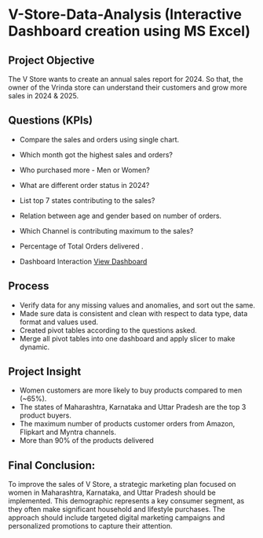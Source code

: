 # V-Store-Data-Analysis (Interactive Dashboard creation using MS Excel)
## Project Objective
The V Store wants to create an annual sales report for 2024. So that, the owner of the Vrinda store can understand their customers and grow more sales in 2024 & 2025.
## Questions (KPIs)
-	Compare the sales and orders using single chart.
-	Which month got the highest sales and orders?
-	Who purchased more - Men or Women?
-	What are different order status in 2024?
-	List top 7 states contributing to the sales?
-	Relation between age and gender based on number of orders.
-	Which Channel is contributing maximum to the sales?
-	Percentage of Total Orders delivered .

-	Dashboard Interaction <a href="https://github.com/Aniket-xen/Data-Analysis-Dashboard/blob/main/Screenshot%20DashBoard.png">View Dashboard </a>
## Process
-	Verify data for any missing values and anomalies, and sort out the same.
-	Made sure data is consistent and clean with respect to data type, data format and values used.
-	Created pivot tables according to the questions asked.
-	Merge all pivot tables into one dashboard and apply slicer to make dynamic.
## Project Insight
-	Women customers are more likely to buy products compared to men (~65%).
-	The states of Maharashtra, Karnataka and Uttar Pradesh are the top 3 product buyers.
-	The maximum number of products customer orders from Amazon, Flipkart and Myntra channels.
-	More than 90% of the products delivered
## Final Conclusion:
To improve the sales of V Store, a strategic marketing plan focused on women in Maharashtra, Karnataka, and Uttar Pradesh should be implemented. This demographic represents a key consumer segment, as they often make significant household and lifestyle purchases. The approach should include targeted digital marketing campaigns and personalized promotions to capture their attention.

